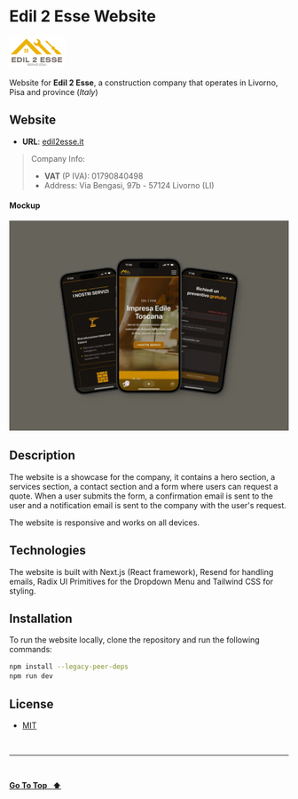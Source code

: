 # Edil 2 Esse Website

<img src="public/logo.png" alt="logo" width="100">

Website for **Edil 2 Esse**, a construction company that operates in Livorno, Pisa and province (_Italy_)

## Website

- **URL**: [edil2esse.it](https://edil2esse.it)

> Company Info:
>
> - **VAT** (P IVA): 01790840498
> - Address: Via Bengasi, 97b - 57124 Livorno (LI)

#### Mockup

![mockup](./mockup.webp 'mockup')

## Description

The website is a showcase for the company, it contains a hero section, a services section, a contact section and a form where users can request a quote. When a user submits the form, a confirmation email is sent to the user and a notification email is sent to the company with the user's request.

The website is responsive and works on all devices.

## Technologies

The website is built with Next.js (React framework), Resend for handling emails, Radix UI Primitives for the Dropdown Menu and Tailwind CSS for styling.

## Installation

To run the website locally, clone the repository and run the following commands:

```bash
npm install --legacy-peer-deps
npm run dev
```

## License

- [MIT](LICENSE.md)

&nbsp;

---

&nbsp;

[**Go To Top &nbsp; ⬆️**](#edil-2-esse-website)
